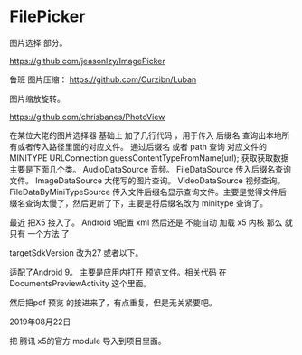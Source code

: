 # FilePicker
图片选择 部分。

https://github.com/jeasonlzy/ImagePicker

鲁班 图片压缩：
https://github.com/Curzibn/Luban

图片缩放旋转。

https://github.com/chrisbanes/PhotoView

在某位大佬的图片选择器 基础上 加了几行代码 ，用于传入 后缀名 查询出本地所有或者传入路径里面的对应文件。
通过后缀名 或者 path 查询 对应文件的MINITYPE
URLConnection.guessContentTypeFromName(url);
获取获取数据主要是下面几个类。
AudioDataSource 音频。
FileDataSource 传入后缀名查询文件。
ImageDataSource 大佬写的图片查询。
VideoDataSource 视频查询。
FileDataByMiniTypeSource 传入文件后缀名显示查询文件。主要是觉得文件后缀名查询太慢了，然后更新了下，主要是将后缀名改为 minitype 查询了。



最近 把X5 接入了。
Android 9配置 xml 然后还是 不能自动 加载 x5  内核 
那么 就只有 一个方法 了 

targetSdkVersion  改为27  或者以下。

适配了Android 9。
主要是应用内打开 预览文件。相关代码 在DocumentsPreviewActivity 这个里面。

然后把pdf 预览 的接进来了，有点重复，但是无关紧要吧。

2019年08月22日

把 腾讯 x5的官方 module  导入到项目里面。
